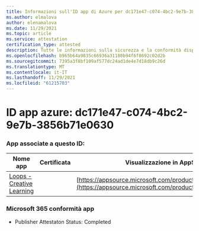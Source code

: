 ```yaml
---
title: Informazioni sull'ID app di Azure per dc171e47-c074-4bc2-9e7b-3856b71e0630
ms.author: elmalova
author: elenamalova
ms.date: 11/29/2021
ms.topic: article
ms.service: attestation
certification_type: attested
description: Tutte le informazioni sulla sicurezza e la conformità disponibili per dc171e47-c074-4bc2-9e7b-3856b71e0630.
ms.openlocfilehash: b965b64a9835c66936a31180b94f6f8692c02d2b
ms.sourcegitcommit: 7395a3f8bf109af577dc24ad1de4e7d18db9c26d
ms.translationtype: MT
ms.contentlocale: it-IT
ms.lasthandoff: 11/29/2021
ms.locfileid: "61215703"
---
```

# <a name="azure-app-id-dc171e47-c074-4bc2-9e7b-3856b71e0630"></a>ID app azure: dc171e47-c074-4bc2-9e7b-3856b71e0630


### <a name="apps-associated-with-this-id"></a>App associate a questo ID:
| **Nome app** | **Certificata** | **Visualizzazione in AppSource** |
|--------------|---------------|-----------------------|
| [Loops - Creative Learning](https://docs.microsoft.com/microsoft-365-app-certification/forward/WA200003074) |  | [https://appsource.microsoft.com/product/office/WA200003074](https://appsource.microsoft.com/product/office/WA200003074) |

### <a name="microsoft-365-app-compliance-status"></a>Microsoft 365 conformità app
- Publisher Attestaton Status: Completed
